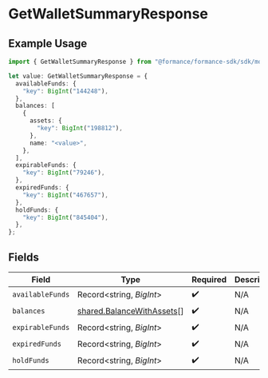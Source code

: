 # GetWalletSummaryResponse

## Example Usage

```typescript
import { GetWalletSummaryResponse } from "@formance/formance-sdk/sdk/models/shared";

let value: GetWalletSummaryResponse = {
  availableFunds: {
    "key": BigInt("144248"),
  },
  balances: [
    {
      assets: {
        "key": BigInt("198812"),
      },
      name: "<value>",
    },
  ],
  expirableFunds: {
    "key": BigInt("79246"),
  },
  expiredFunds: {
    "key": BigInt("467657"),
  },
  holdFunds: {
    "key": BigInt("845404"),
  },
};
```

## Fields

| Field                                                                         | Type                                                                          | Required                                                                      | Description                                                                   |
| ----------------------------------------------------------------------------- | ----------------------------------------------------------------------------- | ----------------------------------------------------------------------------- | ----------------------------------------------------------------------------- |
| `availableFunds`                                                              | Record<string, *BigInt*>                                                      | :heavy_check_mark:                                                            | N/A                                                                           |
| `balances`                                                                    | [shared.BalanceWithAssets](../../../sdk/models/shared/balancewithassets.md)[] | :heavy_check_mark:                                                            | N/A                                                                           |
| `expirableFunds`                                                              | Record<string, *BigInt*>                                                      | :heavy_check_mark:                                                            | N/A                                                                           |
| `expiredFunds`                                                                | Record<string, *BigInt*>                                                      | :heavy_check_mark:                                                            | N/A                                                                           |
| `holdFunds`                                                                   | Record<string, *BigInt*>                                                      | :heavy_check_mark:                                                            | N/A                                                                           |